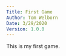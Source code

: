 ```yaml
---
Title: First Game
Author: Tom Welborn
Date: 3/29/2020
Version: 1.0.0
---
```

This is my first game.

